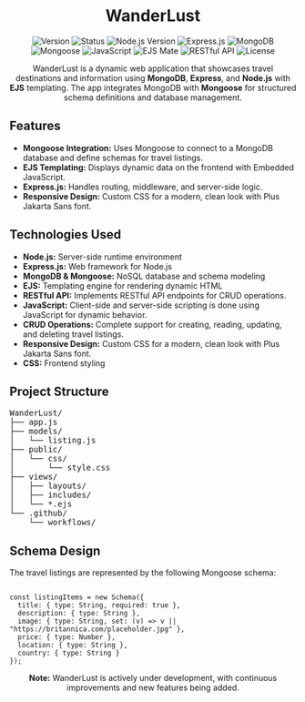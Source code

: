 <h1 align="center">WanderLust</h1>

<p align="center">
  <img src="https://img.shields.io/badge/Version-1.0-blue.svg" alt="Version">
  <img src="https://img.shields.io/badge/Status-Active-green.svg" alt="Status">
  <img src="https://img.shields.io/badge/Node.js-%3E%3D14.0.0-brightgreen.svg" alt="Node.js Version">
  <img src="https://img.shields.io/badge/Express.js-%5E4.18.0-orange.svg" alt="Express.js">
  <img src="https://img.shields.io/badge/MongoDB-%5E4.0.0-brightgreen.svg" alt="MongoDB">
  <img src="https://img.shields.io/badge/Mongoose-%5E5.0.0-green.svg" alt="Mongoose">
  <img src="https://img.shields.io/badge/JavaScript-ES6-yellow.svg" alt="JavaScript">
  <img src="https://img.shields.io/badge/EJS-EJS Mate-lightgrey.svg" alt="EJS Mate">
  <img src="https://img.shields.io/badge/RESTful%20API-CRUD-blue.svg" alt="RESTful API">
<img src="https://img.shields.io/badge/License-MIT-green.svg" alt="License">
</p>

<p align="center">
  WanderLust is a dynamic web application that showcases travel destinations and information using <strong>MongoDB</strong>, <strong>Express</strong>, and <strong>Node.js</strong> with <strong>EJS</strong> templating. The app integrates MongoDB with <strong>Mongoose</strong> for structured schema definitions and database management.
</p>

## Features
<ul>
  <li><strong>Mongoose Integration:</strong> Uses Mongoose to connect to a MongoDB database and define schemas for travel listings.</li>
  <li><strong>EJS Templating:</strong> Displays dynamic data on the frontend with Embedded JavaScript.</li>
  <li><strong>Express.js:</strong> Handles routing, middleware, and server-side logic.</li>
  <li><strong>Responsive Design:</strong> Custom CSS for a modern, clean look with Plus Jakarta Sans font.</li>
</ul>

## Technologies Used
<ul>
  <li><strong>Node.js:</strong> Server-side runtime environment</li>
  <li><strong>Express.js:</strong> Web framework for Node.js</li>
  <li><strong>MongoDB & Mongoose:</strong> NoSQL database and schema modeling</li>
  <li><strong>EJS:</strong> Templating engine for rendering dynamic HTML</li>
  <li><strong>RESTful API:</strong> Implements RESTful API endpoints for CRUD operations.</li>
  <li><strong>JavaScript:</strong> Client-side and server-side scripting is done using JavaScript for dynamic behavior.</li>
  <li><strong>CRUD Operations:</strong> Complete support for creating, reading, updating, and deleting travel listings.</li>
  <li><strong>Responsive Design:</strong> Custom CSS for a modern, clean look with Plus Jakarta Sans font.</li>  
  <li><strong>CSS:</strong> Frontend styling</li>
</ul>

## Project Structure

<pre>
WanderLust/
├── app.js              
├── models/
│   └── listing.js      
├── public/
│   └── css/
│       └── style.css  
├── views/
│   ├── layouts/      
│   ├── includes/      
│   └── *.ejs          
└── .github/
    └── workflows/      
</pre>

## Schema Design

The travel listings are represented by the following Mongoose schema:

<pre><code>
const listingItems = new Schema({
  title: { type: String, required: true },
  description: { type: String },
  image: { type: String, set: (v) => v || "https://britannica.com/placeholder.jpg" },
  price: { type: Number },
  location: { type: String },
  country: { type: String }
});
</code></pre>

<p align="center"> <strong>Note:</strong> WanderLust is actively under development, with continuous improvements and new features being added.</p>
